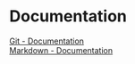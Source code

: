 # Documentation
[Git - Documentation](https://git-scm.com/doc)   
[Markdown - Documentation](https://guides.github.com/features/mastering-markdown)
